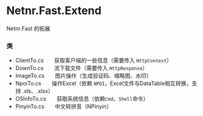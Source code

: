 # Netnr.Fast.Extend
Netnr.Fast 的拓展

### 类
- ClientTo.cs　　获取客户端的一些信息（需要传入 `HttpContext`）
- DownTo.cs　　流下载文件（需要传入 `HttpResponse`）
- ImageTo.cs　　图片操作（生成验证码、缩略图、水印）
- NpoiTo.cs　　操作Excel（依赖 `NPOI`，Excel文件与DataTable相互转换，支持 .xls、.xlsx）
- OSInfoTo.cs　　获取系统信息（依赖`Cmd`、`Shell`命令）
- PinyinTo.cs　　中文转拼音（NPinyin）